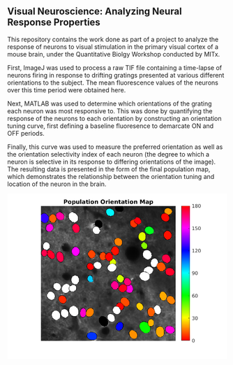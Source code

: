 ## Visual Neuroscience: Analyzing Neural Response Properties

This repository contains the work done as part of a project to analyze the response of neurons to visual stimulation in the primary visual cortex of a mouse brain, under the Quantitative Biolgy Workshop conducted by MITx. 

First, ImageJ was used to process a raw TIF file containing a time-lapse of neurons firing in response to drifting gratings presented at various different orientations to the subject. The mean fluorescence values of the neurons over this time period were obtained here.

Next, MATLAB was used to determine which orientations of the grating each neuron was most responsive to. This was done by quantifying the response of the neurons to each orientation by constructing an orientation tuning curve, first defining a baseline fluoresence to demarcate ON and OFF periods.

Finally, this curve was used to measure the preferred orientation as well as the orientation selectivity index of each neuron (the degree to which a neuron is selective in its response to differing orientations of the image). The resulting data is presented in the form of the final population map, which demonstrates the relationship between the orientation tuning and location of the neuron in the brain.

![OSI vs. location](final_population_map.png)
